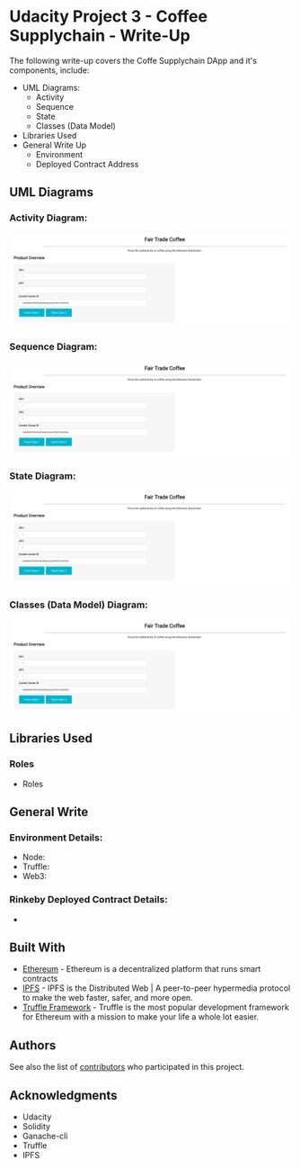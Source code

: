 # Udacity Project 3 - Coffee Supplychain - Write-Up

The following write-up covers the Coffe Supplychain DApp and it's components, include:
* UML Diagrams:
  * Activity
  * Sequence
  * State
  * Classes (Data Model)
* Libraries Used
* General Write Up
  * Environment
  * Deployed Contract Address

## UML Diagrams
### Activity Diagram:

![truffle test](images/ftc_product_overview.png)

### Sequence Diagram:

![truffle test](images/ftc_product_overview.png)

### State Diagram:

![truffle test](images/ftc_product_overview.png)
### Classes (Data Model) Diagram:

![truffle test](images/ftc_product_overview.png)

## Libraries Used
### Roles
* Roles

## General Write
### Environment Details:
* Node:
* Truffle:
* Web3:

### Rinkeby Deployed Contract Details:
* 

## Built With

* [Ethereum](https://www.ethereum.org/) - Ethereum is a decentralized platform that runs smart contracts
* [IPFS](https://ipfs.io/) - IPFS is the Distributed Web | A peer-to-peer hypermedia protocol
to make the web faster, safer, and more open.
* [Truffle Framework](http://truffleframework.com/) - Truffle is the most popular development framework for Ethereum with a mission to make your life a whole lot easier.


## Authors

See also the list of [contributors](https://github.com/your/project/contributors.md) who participated in this project.

## Acknowledgments

* Udacity
* Solidity
* Ganache-cli
* Truffle
* IPFS

